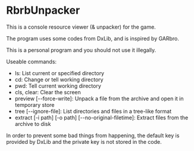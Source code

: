 # RbrbUnpacker

This is a console resource viewer (& unpacker) for the game.

The program uses some codes from DxLib, and is inspired by GARbro.

This is a personal program and you should not use it illegally.

Useable commands:
* ls: List current or specified directory
* cd: Change or tell working directory
* pwd: Tell current working directory
* cls, clear: Clear the screen
* preview [--force-write]: Unpack a file from the archive and open it in temporary store
* tree [--ignore-file]: List directories and files in a tree-like format
* extract [-i path] [-o path] [--no-original-filetime]: Extract files from the archive to disk

In order to prevent some bad things from happening, the default key is provided by DxLib and the private key is not stored in the code.
